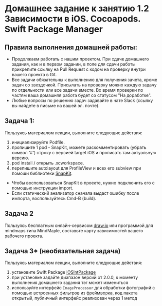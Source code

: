 # Домашнее задание к занятию 1.2 	Зависимости в iOS. Cocoapods. Swift Package Manager

## Правила выполнения домашней работы:

* Продолжаем работать с нашим проектом. При сдаче домашнего задания, как и в первом задании, в поле для сдачи работы прикрепите ссылку на Pull Request с кодом на проверку внутри вашего проекта в Git.
* Все задачи обязательны к выполнению для получения зачета, кроме задач со звездочкой. Присылать на проверку можно каждую задачу по отдельности или все задачи вместе. Во время проверки по частям ваша домашняя работа будет со статусом "На доработке".
* Любые вопросы по решению задач задавайте в чате Slack (ссылку вы найдете в письме на вашей эл. почте).

## Задача 1:

Пользуясь материалом лекции, выполните следующие действия:
1. инициализируйте Podfile.
2. пропишите 1 pod - SnapKit, можете раскомментировать (убрать символ '#') строку с версией target iOS и прописать там актуальную версию.
3. pod install / открыть .xcworkspace.
4. перепишите autolayout для ProfileView и всех его subview при помощи библиотеки [SnapKit](http://snapkit.io/docs/).

- Чтобы воспользоваться SnapKit в проекте, нужно подключить его с помощью инструкции import.
- Если статический анализатор сначала выдаст ошибку после импорта, воспользуйтесь Cmd-B (build).

## Задача 2

Пользуясь бесплатным онлайн-сервисом [draw.io](https://app.diagrams.net) или программой для mindmaps типа MindMaple, составьте карту зависимостей вашего рабочего проекта.

## Задача 3* (необязательная задача)

Пользуясь материалом лекции, выполните следующие действия:
1. установите Swift Package [iOSIntPackage](https://github.com/TrueMax/iOSIntPackage/)
2. при установке задайте диапазон версий от 2.0.0, к моменту выполнения домашнего задания тэг может измениться
3. используйте интерфейс `ImageProcessor` для обработки фотографий с помощью встроенных фильтров из фреймворка, код пакета открытый, публичный интерфейс реализован через 1 метод 
